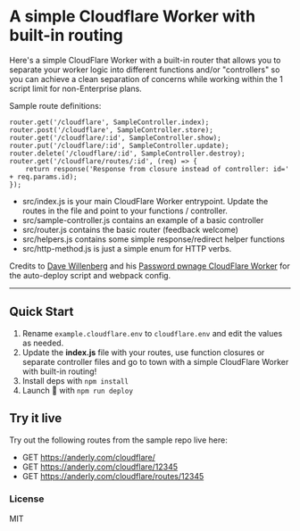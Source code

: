 # A simple Cloudflare Worker with built-in routing

Here's a simple CloudFlare Worker with a built-in router that allows you to separate your worker logic into different functions and/or "controllers" so you can achieve a clean separation of concerns while working within the 1 script limit for non-Enterprise plans.

Sample route definitions:

    router.get('/cloudflare', SampleController.index);
    router.post('/cloudflare', SampleController.store);
    router.get('/cloudflare/:id', SampleController.show);
    router.put('/cloudflare/:id', SampleController.update);
    router.delete('/cloudflare/:id', SampleController.destroy);
    router.get('/cloudflare/routes/:id', (req) => {
        return response('Response from closure instead of controller: id=' + req.params.id);
    });

- src/index.js is your main CloudFlare Worker entrypoint. Update the routes in the file and point to your functions / controller.
- src/sample-controller.js contains an example of a basic controller
- src/router.js contains the basic router (feedback welcome)
- src/helpers.js contains some simple response/redirect helper functions
- src/http-method.js is just a simple enum for HTTP verbs.

Credits to [Dave Willenberg](https://github.com/detroitenglish) and his [Password pwnage CloudFlare Worker](https://github.com/detroitenglish/pw-pwnage-cfworker) for the auto-deploy script and webpack config.

---

## Quick Start

1. Rename `example.cloudflare.env` to `cloudflare.env` and edit the values as needed.
2. Update the **index.js** file with your routes, use function closures or separate controller files and go to town with a simple CloudFlare Worker with built-in routing!
3. Install deps with `npm install`
4. Launch 🚀 with `npm run deploy`

## Try it live
Try out the following routes from the sample repo live here:
- GET https://anderly.com/cloudflare/
- GET https://anderly.com/cloudflare/12345
- GET https://anderly.com/cloudflare/routes/12345

### License
MIT
